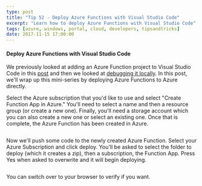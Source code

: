 ```yaml
---
type: post
title: "Tip 52 - Deploy Azure Functions with Visual Studio Code"
excerpt: "Learn how to deploy Azure Functions with Visual Studio Code"
tags: [azure, windows, portal, cloud, developers, tipsandtricks]
date: 2017-11-15 17:00:00
---
```



#### Deploy Azure Functions with Visual Studio Code

We previously looked at adding an Azure Function project to Visual Studio Code in this [post](https://microsoft.github.io/AzureTipsAndTricks/blog/tip50.html?WT.mc_id=github-azuredevtips-micrum) and then we looked at [debugging it locally](https://microsoft.github.io/AzureTipsAndTricks/blog/tip50.html?WT.mc_id=github-azuredevtips-micrum). In this post, we'll wrap up this mini-series by deploying Azure Functions to Azure directly.

Select the Azure subscription that you'd like to use and select "Create Function App in Azure." You'll need to select a name and then a resource group (or create a new one). Finally, you'll need a storage account which you can also create a new one or select an existing one. Once that is complete, the Azure Function has been created in Azure.

<img :src="$withBase('/files/azfuncdeploy.gif')">

Now we'll push some code to the newly created Azure Function. Select your Azure Subscription and click deploy. You'll be asked to select the folder to deploy (which it creates a zip), then a subscription, the Function App. Press Yes when asked to overwrite and it will begin deploying. 

<img :src="$withBase('/files/azfuncdeploy1.gif')">

You can switch over to your browser to verify if you want. 

<img :src="$withBase('/files/azfuncdeploy2.png')">

